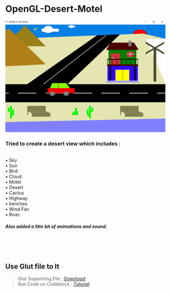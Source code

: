 # OpenGL-Desert-Motel
<img src="output.png" width="500">
<br>
<h3>Tried to create a desert view which includes :</h3><br>
•	Sky<br>
•	Sun<br>
•	Bird<br>
•	Cloud<br>
•	Motel<br>
•	Desert<br>
•	Cactus<br>
•	Highway<br>
• benches<br>
•	Wind Fan<br>
•	River<br>
<h5>Also added a litte bit of animations and sound.</h5>
<br><br><br>

## Use Glut file to It

> Glut Supporting File : <em>[Download](https://github.com/solimanhossain/openGL-desert-motel/blob/main/glut.zip?raw=true)</em><br>
> Run Code on Codeblock : <em>[Tutorial](https://raw.githubusercontent.com/solimanhossain/openGL-desert-motel/main/OpenGl.mp4)</em>
